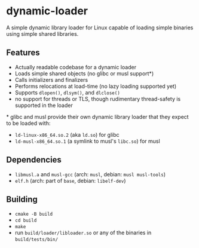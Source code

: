 # dynamic-loader

A simple dynamic library loader for Linux capable of loading simple binaries using simple shared libraries.

## Features

- Actually readable codebase for a dynamic loader
- Loads simple shared objects (no glibc or musl support\*)
- Calls initializers and finalizers
- Performs relocations at load-time (no lazy loading supported yet)
- Supports `dlopen()`, `dlsym()`, and `dlclose()`
- no support for threads or TLS, though rudimentary thread-safety is supported
  in the loader

\* glibc and musl provide their own dynamic library loader that they expect to
be loaded with:
- `ld-linux-x86_64.so.2` (aka `ld.so`) for glibc
- `ld-musl-x86_64.so.1` (a symlink to musl's `libc.so`) for musl

## Dependencies

- `libmusl.a` and `musl-gcc` (arch: `musl`, debian: `musl musl-tools`)
- `elf.h` (arch: part of `base`, debian: `libelf-dev`)

## Building

- `cmake -B build`
- `cd build`
- `make`
- run `build/loader/libloader.so` or any of the binaries in `build/tests/bin/`
